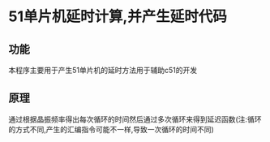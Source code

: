 # 51单片机延时计算,并产生延时代码
## 功能
本程序主要用于产生51单片机的延时方法用于辅助c51的开发
## 原理
通过根据晶振频率得出每次循环的时间然后通过多次循环来得到延迟函数(注:循环的方式不同,产生的汇编指令可能不一样,导致一次循环的时间不同)
